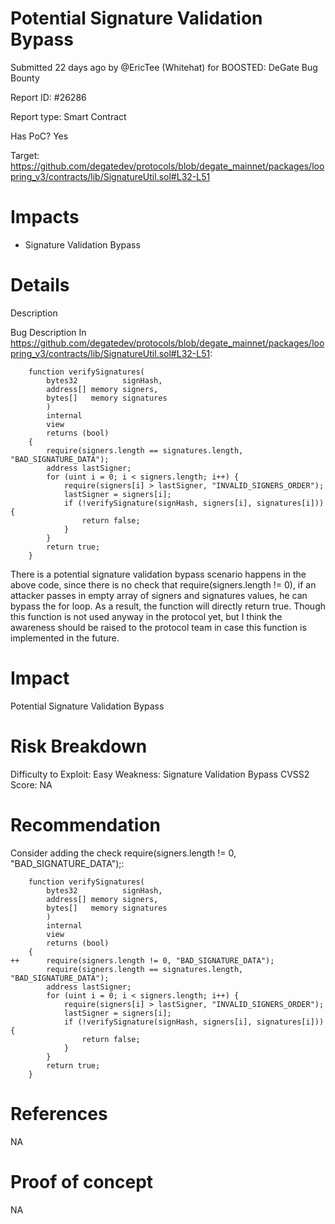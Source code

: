 # Potential Signature Validation Bypass

Submitted 22 days ago by @EricTee (Whitehat) for BOOSTED: DeGate Bug Bounty

Report ID: #26286

Report type: Smart Contract

Has PoC? Yes

Target: https://github.com/degatedev/protocols/blob/degate_mainnet/packages/loopring_v3/contracts/lib/SignatureUtil.sol#L32-L51

# Impacts
- Signature Validation Bypass

# Details

Description

Bug Description
In https://github.com/degatedev/protocols/blob/degate_mainnet/packages/loopring_v3/contracts/lib/SignatureUtil.sol#L32-L51:
```
    function verifySignatures(
        bytes32          signHash,
        address[] memory signers,
        bytes[]   memory signatures
        )
        internal
        view
        returns (bool)
    {
        require(signers.length == signatures.length, "BAD_SIGNATURE_DATA");
        address lastSigner;
        for (uint i = 0; i < signers.length; i++) {
            require(signers[i] > lastSigner, "INVALID_SIGNERS_ORDER");
            lastSigner = signers[i];
            if (!verifySignature(signHash, signers[i], signatures[i])) {
                return false;
            }
        }
        return true;
    }
```
There is a potential signature validation bypass scenario happens in the above code, since there is no check that require(signers.length != 0), if an attacker passes in empty array of signers and signatures values, he can bypass the for loop. As a result, the function will directly return true. Though this function is not used anyway in the protocol yet, but I think the awareness should be raised to the protocol team in case this function is implemented in the future.

# Impact
Potential Signature Validation Bypass

# Risk Breakdown
Difficulty to Exploit: Easy Weakness: Signature Validation Bypass CVSS2 Score: NA

# Recommendation
Consider adding the check require(signers.length != 0, "BAD_SIGNATURE_DATA");:
```
    function verifySignatures(
        bytes32          signHash,
        address[] memory signers,
        bytes[]   memory signatures
        )
        internal
        view
        returns (bool)
    {
++      require(signers.length != 0, "BAD_SIGNATURE_DATA");
        require(signers.length == signatures.length, "BAD_SIGNATURE_DATA");
        address lastSigner;
        for (uint i = 0; i < signers.length; i++) {
            require(signers[i] > lastSigner, "INVALID_SIGNERS_ORDER");
            lastSigner = signers[i];
            if (!verifySignature(signHash, signers[i], signatures[i])) {
                return false;
            }
        }
        return true;
    }
```
# References
NA

# Proof of concept
NA
